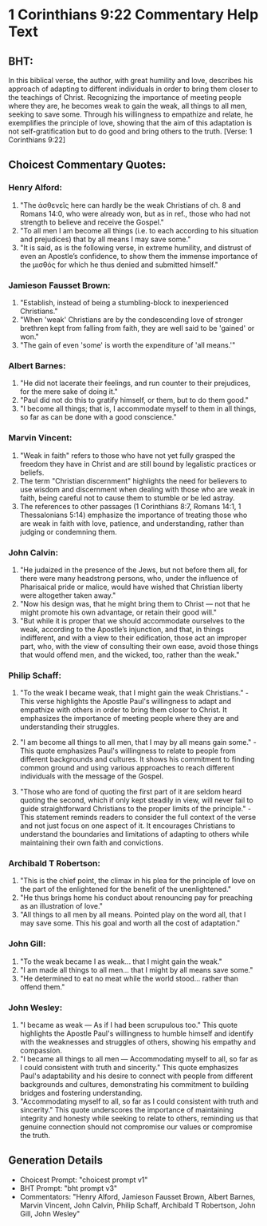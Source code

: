 # 1 Corinthians 9:22 Commentary Help Text

## BHT:
In this biblical verse, the author, with great humility and love, describes his approach of adapting to different individuals in order to bring them closer to the teachings of Christ. Recognizing the importance of meeting people where they are, he becomes weak to gain the weak, all things to all men, seeking to save some. Through his willingness to empathize and relate, he exemplifies the principle of love, showing that the aim of this adaptation is not self-gratification but to do good and bring others to the truth.
[Verse: 1 Corinthians 9:22]

## Choicest Commentary Quotes:
### Henry Alford:
1. "The ἀσθενεῖς here can hardly be the weak Christians of ch. 8 and Romans 14:0, who were already won, but as in ref., those who had not strength to believe and receive the Gospel."
2. "To all men I am become all things (i.e. to each according to his situation and prejudices) that by all means I may save some."
3. "It is said, as is the following verse, in extreme humility, and distrust of even an Apostle’s confidence, to show them the immense importance of the μισθός for which he thus denied and submitted himself."

### Jamieson Fausset Brown:
1. "Establish, instead of being a stumbling-block to inexperienced Christians."
2. "When 'weak' Christians are by the condescending love of stronger brethren kept from falling from faith, they are well said to be 'gained' or won."
3. "The gain of even 'some' is worth the expenditure of 'all means.'"

### Albert Barnes:
1. "He did not lacerate their feelings, and run counter to their prejudices, for the mere sake of doing it."
2. "Paul did not do this to gratify himself, or them, but to do them good."
3. "I become all things; that is, I accommodate myself to them in all things, so far as can be done with a good conscience."

### Marvin Vincent:
1. "Weak in faith" refers to those who have not yet fully grasped the freedom they have in Christ and are still bound by legalistic practices or beliefs.
2. The term "Christian discernment" highlights the need for believers to use wisdom and discernment when dealing with those who are weak in faith, being careful not to cause them to stumble or be led astray.
3. The references to other passages (1 Corinthians 8:7, Romans 14:1, 1 Thessalonians 5:14) emphasize the importance of treating those who are weak in faith with love, patience, and understanding, rather than judging or condemning them.

### John Calvin:
1. "He judaized in the presence of the Jews, but not before them all, for there were many headstrong persons, who, under the influence of Pharisaical pride or malice, would have wished that Christian liberty were altogether taken away."
2. "Now his design was, that he might bring them to Christ — not that he might promote his own advantage, or retain their good will."
3. "But while it is proper that we should accommodate ourselves to the weak, according to the Apostle’s injunction, and that, in things indifferent, and with a view to their edification, those act an improper part, who, with the view of consulting their own ease, avoid those things that would offend men, and the wicked, too, rather than the weak."

### Philip Schaff:
1. "To the weak I became weak, that I might gain the weak Christians." - This verse highlights the Apostle Paul's willingness to adapt and empathize with others in order to bring them closer to Christ. It emphasizes the importance of meeting people where they are and understanding their struggles.

2. "I am become all things to all men, that I may by all means gain some." - This quote emphasizes Paul's willingness to relate to people from different backgrounds and cultures. It shows his commitment to finding common ground and using various approaches to reach different individuals with the message of the Gospel.

3. "Those who are fond of quoting the first part of it are seldom heard quoting the second, which if only kept steadily in view, will never fail to guide straightforward Christians to the proper limits of the principle." - This statement reminds readers to consider the full context of the verse and not just focus on one aspect of it. It encourages Christians to understand the boundaries and limitations of adapting to others while maintaining their own faith and convictions.

### Archibald T Robertson:
1. "This is the chief point, the climax in his plea for the principle of love on the part of the enlightened for the benefit of the unenlightened."
2. "He thus brings home his conduct about renouncing pay for preaching as an illustration of love."
3. "All things to all men by all means. Pointed play on the word all, that I may save some. This his goal and worth all the cost of adaptation."

### John Gill:
1. "To the weak became I as weak... that I might gain the weak." 
2. "I am made all things to all men... that I might by all means save some." 
3. "He determined to eat no meat while the world stood... rather than offend them."

### John Wesley:
1. "I became as weak — As if I had been scrupulous too." This quote highlights the Apostle Paul's willingness to humble himself and identify with the weaknesses and struggles of others, showing his empathy and compassion.
2. "I became all things to all men — Accommodating myself to all, so far as I could consistent with truth and sincerity." This quote emphasizes Paul's adaptability and his desire to connect with people from different backgrounds and cultures, demonstrating his commitment to building bridges and fostering understanding.
3. "Accommodating myself to all, so far as I could consistent with truth and sincerity." This quote underscores the importance of maintaining integrity and honesty while seeking to relate to others, reminding us that genuine connection should not compromise our values or compromise the truth.


## Generation Details
- Choicest Prompt: "choicest prompt v1"
- BHT Prompt: "bht prompt v3"
- Commentators: "Henry Alford, Jamieson Fausset Brown, Albert Barnes, Marvin Vincent, John Calvin, Philip Schaff, Archibald T Robertson, John Gill, John Wesley"
